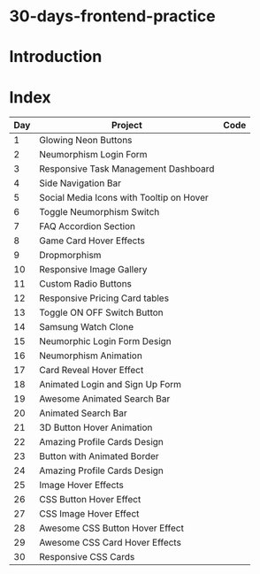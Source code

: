 # 30-days-frontend-practice

# Introduction


# Index

Day	  | Project  | Code
------ | ----------- | ---
1 | Glowing Neon Buttons | 
2| Neumorphism Login Form |
3| Responsive Task Management Dashboard |
4|Side Navigation Bar |
5|Social Media Icons with Tooltip on Hover |
6|Toggle Neumorphism Switch |
7|FAQ Accordion Section |
8|Game Card Hover Effects |
9|Dropmorphism |
10|Responsive Image Gallery|
11|Custom Radio Buttons |
12|Responsive Pricing Card tables |
13| Toggle ON OFF Switch Button |
14|Samsung Watch Clone |
15|Neumorphic Login Form Design |
16|Neumorphism Animation |
17|Card Reveal Hover Effect |
18|Animated Login and Sign Up Form |
19|Awesome Animated Search Bar |
20|Animated Search Bar |
21|3D Button Hover Animation |
22|Amazing Profile Cards Design |
23|Button with Animated Border |
24|Amazing Profile Cards Design |
25|Image Hover Effects |
26|CSS Button Hover Effect |
27|CSS Image Hover Effect |
28|Awesome CSS Button Hover Effect |
29|Awesome CSS Card Hover Effects |
30|Responsive CSS Cards |
